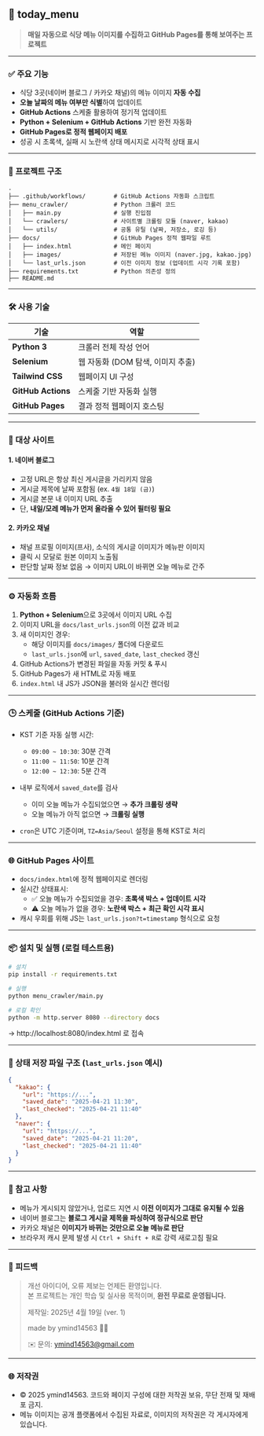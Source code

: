 ## 🍱 today_menu

> **매일 자동으로 식당 메뉴 이미지를 수집하고 GitHub Pages를 통해 보여주는 프로젝트**

---

### ✅ 주요 기능

- 식당 3곳(네이버 블로그 / 카카오 채널)의 메뉴 이미지 **자동 수집**
- **오늘 날짜의 메뉴 여부만 식별**하여 업데이트
- **GitHub Actions** 스케줄 활용하여 정기적 업데이트
- **Python + Selenium + GitHub Actions** 기반 완전 자동화
- **GitHub Pages로 정적 웹페이지 배포**
- 성공 시 초록색, 실패 시 노란색 상태 메시지로 시각적 상태 표시

---

### 🧭 프로젝트 구조

```
.
├── .github/workflows/        # GitHub Actions 자동화 스크립트
├── menu_crawler/             # Python 크롤러 코드
│   ├── main.py               # 실행 진입점
│   └── crawlers/             # 사이트별 크롤링 모듈 (naver, kakao)
│   └── utils/                # 공통 유틸 (날짜, 저장소, 로깅 등)
├── docs/                     # GitHub Pages 정적 웹파일 루트
│   ├── index.html            # 메인 페이지
│   ├── images/               # 저장된 메뉴 이미지 (naver.jpg, kakao.jpg)
│   └── last_urls.json        # 이전 이미지 정보 (업데이트 시각 기록 포함)
├── requirements.txt          # Python 의존성 정의
├── README.md                 
```

---

### 🛠 사용 기술

| 기술           | 역할 |
|----------------|------|
| **Python 3**   | 크롤러 전체 작성 언어 |
| **Selenium**   | 웹 자동화 (DOM 탐색, 이미지 추출) |
| **Tailwind CSS** | 웹페이지 UI 구성 |
| **GitHub Actions** | 스케줄 기반 자동화 실행 |
| **GitHub Pages** | 결과 정적 웹페이지 호스팅 |

---

### 🥢 대상 사이트

#### 1. 네이버 블로그
- 고정 URL은 항상 최신 게시글을 가리키지 않음
- 게시글 제목에 날짜 포함됨 (ex. `4월 18일 (금)`)
- 게시글 본문 내 이미지 URL 추출
- 단, **내일/모레 메뉴가 먼저 올라올 수 있어 필터링 필요**

#### 2. 카카오 채널
- 채널 프로필 이미지(프사), 소식의 게시글 이미지가 메뉴판 이미지
- 클릭 시 모달로 원본 이미지 노출됨
- 판단할 날짜 정보 없음 → 이미지 URL이 바뀌면 오늘 메뉴로 간주

---

### ⚙️ 자동화 흐름

1. **Python + Selenium**으로 3곳에서 이미지 URL 수집
2. 이미지 URL을 `docs/last_urls.json`의 이전 값과 비교
3. 새 이미지인 경우:
   - 해당 이미지를 `docs/images/` 폴더에 다운로드
   - `last_urls.json`에 `url`, `saved_date`, `last_checked` 갱신
4. GitHub Actions가 변경된 파일을 자동 커밋 & 푸시
5. GitHub Pages가 새 HTML로 자동 배포
6. `index.html` 내 JS가 JSON을 불러와 실시간 렌더링

---

### 🕒 스케줄 (GitHub Actions 기준)

- KST 기준 자동 실행 시간:
  - `09:00 ~ 10:30`: 30분 간격
  - `11:00 ~ 11:50`: 10분 간격
  - `12:00 ~ 12:30`: 5분 간격

- 내부 로직에서 `saved_date`를 검사
  - 이미 오늘 메뉴가 수집되었으면 → **추가 크롤링 생략**
  - 오늘 메뉴가 아직 없으면 → **크롤링 실행**

- `cron`은 UTC 기준이며, `TZ=Asia/Seoul` 설정을 통해 KST로 처리

---

### 🌐 GitHub Pages 사이트

- `docs/index.html`에 정적 웹페이지로 렌더링
- 실시간 상태표시:
  - ✅ 오늘 메뉴가 수집되었을 경우: **초록색 박스 + 업데이트 시각**
  - ⚠️ 오늘 메뉴가 없을 경우: **노란색 박스 + 최근 확인 시각 표시**
- 캐시 우회를 위해 JS는 `last_urls.json?t=timestamp` 형식으로 요청

---

### 📦 설치 및 실행 (로컬 테스트용)

```bash
# 설치
pip install -r requirements.txt

# 실행
python menu_crawler/main.py

# 로컬 확인
python -m http.server 8080 --directory docs
```

→ http://localhost:8080/index.html 로 접속

---

### 📁 상태 저장 파일 구조 (`last_urls.json` 예시)

```json
{
  "kakao": {
    "url": "https://...",
    "saved_date": "2025-04-21 11:30",
    "last_checked": "2025-04-21 11:40"
  },
  "naver": {
    "url": "https://...",
    "saved_date": "2025-04-21 11:20",
    "last_checked": "2025-04-21 11:40"
  }
}
```

---

### 📌 참고 사항

- 메뉴가 게시되지 않았거나, 업로드 지연 시 **이전 이미지가 그대로 유지될 수 있음**
- 네이버 블로그는 **블로그 게시글 제목을 파싱하여 정규식으로 판단**
- 카카오 채널은 **이미지가 바뀌는 것만으로 오늘 메뉴로 판단**
- 브라우저 캐시 문제 발생 시 `Ctrl + Shift + R`로 강력 새로고침 필요

---

### 🙋 피드백

> 개선 아이디어, 오류 제보는 언제든 환영입니다.  
> 본 프로젝트는 개인 학습 및 실사용 목적이며, **완전 무료로 운영됩니다.**
> 
> 제작일: 2025년 4월 19일 (ver. 1)
> 
> made by ymind14563 👨‍💻
> 
> ✉️ 문의: ymind14563@gmail.com

---

### 🌐 저작권
- © 2025 ymind14563. 코드와 페이지 구성에 대한 저작권 보유, 무단 전재 및 재배포 금지.
- 메뉴 이미지는 공개 플랫폼에서 수집된 자료로, 이미지의 저작권은 각 게시자에게 있습니다.
